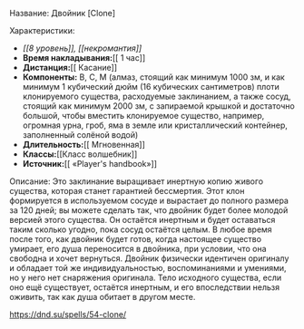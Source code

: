 Название: Двойник \[Clone] 

Характеристики:
- *[[8 уровень]], [[некромантия]]*
- **Время накладывания:**[[ 1 час]]
- **Дистанция:**[[ Касание]]
- **Компоненты:** В, С, М (алмаз, стоящий как минимум 1000 зм, и как минимум 1 кубический дюйм (16 кубических сантиметров) плоти клонируемого существа, расходуемые заклинанием, а также сосуд, стоящий как минимум 2000 зм, с запираемой крышкой и достаточно большой, чтобы вместить клонируемое существо, например, огромная урна, гроб, яма в земле или кристаллический контейнер, заполненный солёной водой)
- **Длительность:**[[ Мгновенная]]
- **Классы:**[[Класс  волшебник]]
- **Источник:**[[ «Player's handbook»]]

Описание:
Это заклинание выращивает инертную копию живого существа, которая станет гарантией бессмертия. Этот клон формируется в используемом сосуде и вырастает до полного размера за 120 дней; вы можете сделать так, что двойник будет более молодой версией этого существа. Он остаётся инертным и будет оставаться таким сколько угодно, пока сосуд остаётся целым.
В любое время после того, как двойник будет готов, когда настоящее существо умирает, его душа переносится в двойника, при условии, что она свободна и хочет вернуться. Двойник физически идентичен оригиналу и обладает той же индивидуальностью, воспоминаниями и умениями, но у него нет снаряжения оригинала. Тело исходного существа, если оно ещё существует, остаётся инертным, и его впоследствии нельзя оживить, так как душа обитает в другом месте.

https://dnd.su/spells/54-clone/